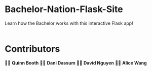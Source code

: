 # Bachelor-Nation-Flask-Site
Learn how the Bachelor works with this interactive Flask app!
<br><br>

# Contributors

👨‍💻 **Quinn Booth**
👨‍💻 **Dani Dassum**
👨‍💻 **David Nguyen**
👨‍💻 **Alice Wang**
<br><br>